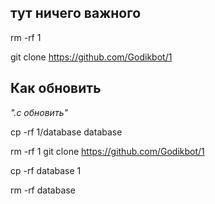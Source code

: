  ## тут ничего важного

rm -rf 1

git clone https://github.com/Godikbot/1

## Как обновить
*".c обновить"*

cp -rf 1/database database

rm -rf 1
git clone https://github.com/Godikbot/1

cp -rf database 1

rm -rf database
